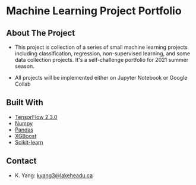# Machine Learning Project Portfolio

## About The Project 
- This project is collection of a series of small machine learning projects including classification, regression,
non-supervised learning, and some data collection projects. It's a self-challenge portfolio for 2021 summer season. 


- All projects will be implemented either on Jupyter Notebook or Google Collab

## Built With 
* [TensorFlow 2.3.0](https://www.tensorflow.org/)
* [Numpy](https://numpy.org/)
* [Pandas](https://pandas.pydata.org/)
* [XGBoost](https://xgboost.readthedocs.io/en/latest/) 
* [Scikit-learn](https://scikit-learn.org/stable/)

## Contact
* K. Yang: kyang3@lakeheadu.ca
